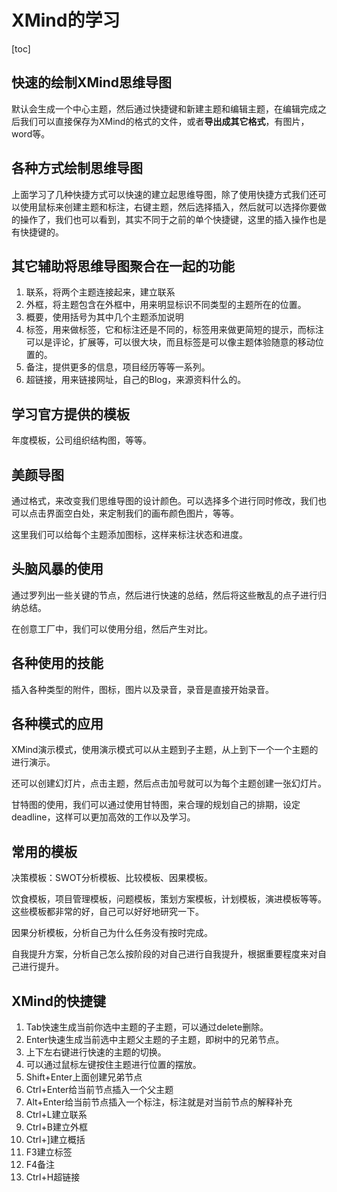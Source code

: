 # XMind的学习

[toc]

## 快速的绘制XMind思维导图

默认会生成一个中心主题，然后通过快捷键和新建主题和编辑主题，在编辑完成之后我们可以直接保存为XMind的格式的文件，或者**导出成其它格式**，有图片，word等。

## 各种方式绘制思维导图

上面学习了几种快捷方式可以快速的建立起思维导图，除了使用快捷方式我们还可以使用鼠标来创建主题和标注，右键主题，然后选择插入，然后就可以选择你要做的操作了，我们也可以看到，其实不同于之前的单个快捷键，这里的插入操作也是有快捷键的。

## 其它辅助将思维导图聚合在一起的功能

1. 联系，将两个主题连接起来，建立联系
2. 外框，将主题包含在外框中，用来明显标识不同类型的主题所在的位置。
3. 概要，使用括号为其中几个主题添加说明
4. 标签，用来做标签，它和标注还是不同的，标签用来做更简短的提示，而标注可以是评论，扩展等，可以很大块，而且标签是可以像主题体验随意的移动位置的。
5. 备注，提供更多的信息，项目经历等等一系列。
6. 超链接，用来链接网址，自己的Blog，来源资料什么的。

## 学习官方提供的模板

年度模板，公司组织结构图，等等。

## 美颜导图

通过格式，来改变我们思维导图的设计颜色。可以选择多个进行同时修改，我们也可以点击界面空白处，来定制我们的画布颜色图片，等等。

这里我们可以给每个主题添加图标，这样来标注状态和进度。

## 头脑风暴的使用

通过罗列出一些关键的节点，然后进行快速的总结，然后将这些散乱的点子进行归纳总结。

在创意工厂中，我们可以使用分组，然后产生对比。

## 各种使用的技能

插入各种类型的附件，图标，图片以及录音，录音是直接开始录音。

## 各种模式的应用

XMind演示模式，使用演示模式可以从主题到子主题，从上到下一个一个主题的进行演示。

还可以创建幻灯片，点击主题，然后点击加号就可以为每个主题创建一张幻灯片。

甘特图的使用，我们可以通过使用甘特图，来合理的规划自己的排期，设定deadline，这样可以更加高效的工作以及学习。

## 常用的模板

决策模板：SWOT分析模板、比较模板、因果模板。

饮食模板，项目管理模板，问题模板，策划方案模板，计划模板，演进模板等等。这些模板都非常的好，自己可以好好地研究一下。

因果分析模板，分析自己为什么任务没有按时完成。

自我提升方案，分析自己怎么按阶段的对自己进行自我提升，根据重要程度来对自己进行提升。

## XMind的快捷键

1. Tab快速生成当前你选中主题的子主题，可以通过delete删除。
2. Enter快速生成当前选中主题父主题的子主题，即树中的兄弟节点。
3. 上下左右键进行快速的主题的切换。
4. 可以通过鼠标左键按住主题进行位置的摆放。
5. Shift+Enter上面创建兄弟节点
6. Ctrl+Enter给当前节点插入一个父主题
7. Alt+Enter给当前节点插入一个标注，标注就是对当前节点的解释补充
8. Ctrl+L建立联系
9. Ctrl+B建立外框
10. Ctrl+]建立概括
11. F3建立标签
12. F4备注
13. Ctrl+H超链接

